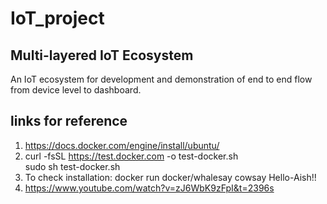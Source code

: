 # IoT_project
## Multi-layered IoT Ecosystem

An IoT ecosystem for development and demonstration of  end to end flow from device level to dashboard.

## links for reference
1. https://docs.docker.com/engine/install/ubuntu/
2. curl -fsSL https://test.docker.com -o test-docker.sh </br>
sudo sh test-docker.sh
3. To check installation: docker run docker/whalesay cowsay Hello-Aish!!
4. https://www.youtube.com/watch?v=zJ6WbK9zFpI&t=2396s

